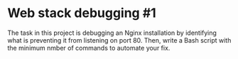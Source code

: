 # Web stack debugging #1
The task in this project is debugging an Nginx installation by identifying what is preventing it from listening on port 80. Then, write a Bash script with the minimum nmber of commands to automate your fix. 